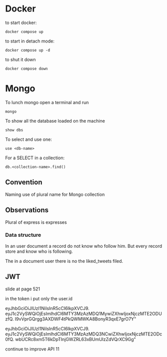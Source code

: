 # Docker
to start docker:

```
docker compose up
```

to start in detach mode:

```
docker compose up -d
```

to shut it down

```
docker compose down
```

# Mongo
To lunch mongo open a terminal and run

```
mongo
```

To show all the database loaded on the machine

```
show dbs
```

To select and use one:

```
use <db-name>
```

For a SELECT in a collection:
```
db.<collection-name>.find()
```

## Convention

Naming
use of plural name for Mongo collection


## Observations

Plural of express is expresses

### Data structure
In an user document a record do not know who follow him. But every record store and know who is following.

The in a document user there is no the liked_tweets filed.

## JWT
slide at page 521

in the token i put only the user.id




eyJhbGciOiJIUzI1NiIsInR5cCI6IkpXVCJ9.
eyJ1c2VySWQiOjEsImlhdCI6MTY3MzAzMDQ1MywiZXhwIjoxNjczMTE2ODUzfQ.
I9vVprGQrgg3AXDWF4tPkQWMWKA8BonyR3qxE7grO7Y"


eyJhbGciOiJIUzI1NiIsInR5cCI6IkpXVCJ9.
eyJ1c2VySWQiOjEsImlhdCI6MTY3MzAzMDQ3NCwiZXhwIjoxNjczMTE2ODc0fQ.
wbUCRc8xm5T6kDpTInjGWZRL63xBUmUlzZdVQrXC9Gg"



continue to improve API 11